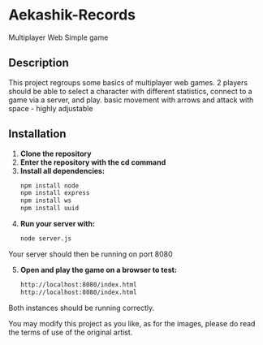 # Aekashik-Records
Multiplayer Web Simple game

## Description
This project regroups some basics of multiplayer web games.
2 players should be able to select a character with different statistics, connect to a game via a server, and play.
basic movement with arrows and attack with space - highly adjustable

## Installation

1. **Clone the repository**
2. **Enter the repository with the cd command**
3. **Install all dependencies:**
   ```bash
   npm install node
   npm install express
   npm install ws
   npm install uuid

4. **Run your server with:**
   ```bash
   node server.js
Your server should then be running on port 8080

5. **Open and play the game on a browser to test:**
   ```bash
   http://localhost:8080/index.html
   http://localhost:8080/index.html
Both instances should be running correctly.

You may modify this project as you like, as for the images, please do read the terms of use of the original artist.
